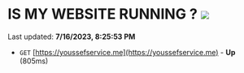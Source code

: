 # IS MY WEBSITE RUNNING ? [![](https://img.shields.io/static/v1?label=Sponsor&message=%E2%9D%A4&logo=GitHub&color=%23fe8e86)](https://github.com/sponsors/<username>)

Last updated: **7/16/2023, 8:25:53 PM**

- `GET` [https://youssefservice.me](https://youssefservice.me) - **Up** (805ms)

